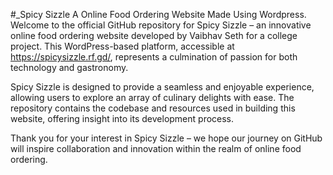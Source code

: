 #_Spicy Sizzle A Online Food Ordering Website Made Using Wordpress.
Welcome to the official GitHub repository for Spicy Sizzle – an innovative online food ordering website developed by Vaibhav Seth for a college project. This WordPress-based platform, accessible at https://spicysizzle.rf.gd/, represents a culmination of passion for both technology and gastronomy.

Spicy Sizzle is designed to provide a seamless and enjoyable experience, allowing users to explore an array of culinary delights with ease. The repository contains the codebase and resources used in building this website, offering insight into its development process.

Thank you for your interest in Spicy Sizzle – we hope our journey on GitHub will inspire collaboration and innovation within the realm of online food ordering.
